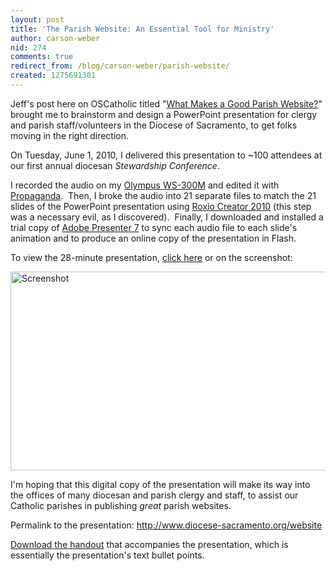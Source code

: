 ```yaml
---
layout: post
title: 'The Parish Website: An Essential Tool for Ministry'
author: carson-weber
nid: 274
comments: true
redirect_from: /blog/carson-weber/parish-website/
created: 1275691301
---
```

<p>Jeff&#39;s post here on OSCatholic titled &quot;<a href="http://www.opensourcecatholic.com/blog/oscatholic/what-makes-good-parish-website">What Makes a Good Parish Website?</a>&quot; brought me to brainstorm and design a PowerPoint presentation for clergy and parish staff/volunteers in the Diocese of Sacramento, to get folks moving in the right direction.</p>
<p>On Tuesday, June 1, 2010, I delivered this presentation to ~100 attendees at our first annual diocesan <em>Stewardship Conference</em>.</p>
<p>I recorded the audio on my <a href="http://www.google.com/products/catalog?cid=4286770754533665546">Olympus WS-300M</a> and edited it with <a href="http://www.makepropaganda.com/products.html">Propaganda</a>.&nbsp; Then, I broke the audio into 21 separate files to match the 21 slides of the PowerPoint presentation using <a href="http://www.roxio.com/enu/products/creator/suite/overview.html?AID=10440198">Roxio Creator 2010</a> (this step was a necessary evil, as I discovered).&nbsp; Finally, I downloaded and installed a trial copy of <a href="http://www.google.com/url?sa=t&amp;source=web&amp;ct=res&amp;cd=1&amp;ved=0CB0QFjAA&amp;url=http%3A%2F%2Fwww.adobe.com%2Fproducts%2Fpresenter%2F&amp;ei=qn4JTOb6OYvQM7agmLYE&amp;usg=AFQjCNHBk2_TjDqPupSg_X42LitG7VlMSA">Adobe Presenter 7</a> to sync each audio file to each slide&#39;s animation and to produce an online copy of the presentation in Flash.</p>
<p>To view the 28-minute presentation, <a href="http://www.diocese-sacramento.org/website">click here</a> or on the screenshot:</p>
<p class="rtecenter"><a href="http://www.diocese-sacramento.org/website"><img alt="Screenshot" src="http://www.opensourcecatholic.com/sites/opensourcecatholic.com/files/user-uploads/Carson Weber/screenshot.jpg" style="width: 508px; height: 318px;" title="" /></a></p>
<p>I&#39;m hoping that this digital copy of the presentation will make its way into the offices of many diocesan and parish clergy and staff, to assist our Catholic parishes in publishing <em>great</em> parish websites.</p>
<p>Permalink to the presentation: <a href="http://www.diocese-sacramento.org/website">http://www.diocese-sacramento.org/website</a></p>
<p><a href="http://www.diocese-sacramento.org/website/Handout%20-%20The%20Parish%20Website%20by%20Carson%20Weber.pdf">Download the handout</a> that accompanies the presentation, which is essentially the presentation&#39;s text bullet points.</p>
